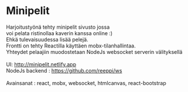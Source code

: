 # Minipelit

Harjoitustyönä tehty minipelit sivusto jossa<br/>
voi pelata ristinollaa kaverin kanssa online :) <br/>
Ehkä tulevaisuudessa lisää pelejä.<br/>
Frontti on tehty Reactilla käyttäen mobx-tilanhallintaa.<br/>
Yhteydet pelaajiin muodostetaan NodeJs websocket serverin välityksellä<br/>
<br/>
UI: http://minipelit.netlify.app <br/>
NodeJs backend : https://github.com/reeppi/ws<br/>
<br/>
Avainsanat : react, mobx, websocket, htmlcanvas, react-bootstrap<br/>

